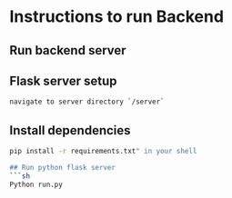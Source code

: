 # Instructions to run Backend 

## Run backend server

## Flask server setup
```sh
navigate to server directory `/server`
```

## Install dependencies
```sh
pip install -r requirements.txt" in your shell

## Run python flask server
```sh
Python run.py
```

